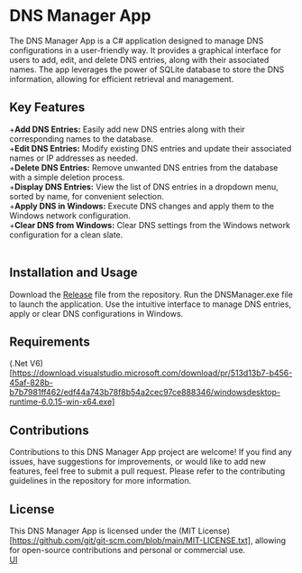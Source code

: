# DNS Manager App<br/>
The DNS Manager App is a C# application designed to manage DNS configurations in a user-friendly way. It provides a graphical interface for users to add, edit, and delete DNS entries, along with their associated names. The app leverages the power of SQLite database to store the DNS information, allowing for efficient retrieval and management.

## Key Features<br/>
+**Add DNS Entries:** Easily add new DNS entries along with their corresponding names to the database.<br/>
+**Edit DNS Entries:** Modify existing DNS entries and update their associated names or IP addresses as needed.<br/>
+**Delete DNS Entries:** Remove unwanted DNS entries from the database with a simple deletion process.<br/>
+**Display DNS Entries:** View the list of DNS entries in a dropdown menu, sorted by name, for convenient selection.<br/>
+**Apply DNS in Windows:** Execute DNS changes and apply them to the Windows network configuration.<br/>
+**Clear DNS from Windows:** Clear DNS settings from the Windows network configuration for a clean slate.<br/>
<br/>
## Installation and Usage<br/>
Download the [Release]([url](https://github.com/ArshaGDS/DNSManager/releases/tag/V0.1)) file from the repository.
Run the DNSManager.exe file to launch the application.
Use the intuitive interface to manage DNS entries, apply or clear DNS configurations in Windows.
<br/>
## Requirements<br/>
(.Net V6)[https://download.visualstudio.microsoft.com/download/pr/513d13b7-b456-45af-828b-b7b7981ff462/edf44a743b78f8b54a2cec97ce888346/windowsdesktop-runtime-6.0.15-win-x64.exe]
<br/>
## Contributions<br/>
Contributions to this DNS Manager App project are welcome! If you find any issues, have suggestions for improvements, or would like to add new features, feel free to submit a pull request. Please refer to the contributing guidelines in the repository for more information.
<br/>
## License<br/>
This DNS Manager App is licensed under the (MIT License)[https://github.com/git/git-scm.com/blob/main/MIT-LICENSE.txt], allowing for open-source contributions and personal or commercial use.
<br/>
[UI](https://i.ibb.co/nbHjSqz/Screenshot-2023-05-22-131137.png)

